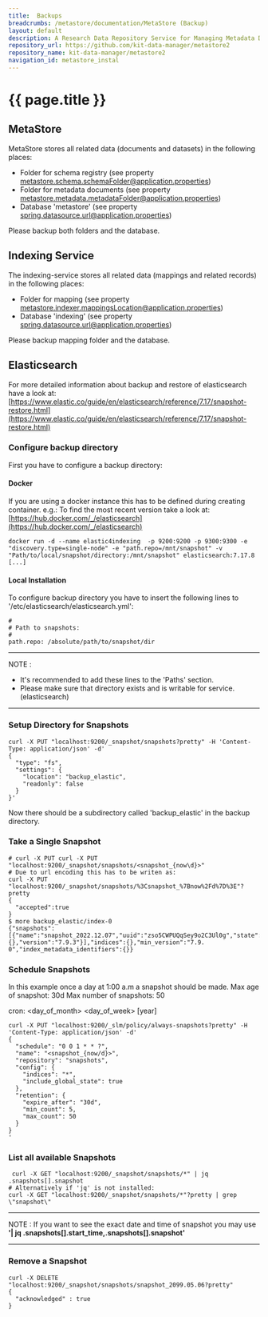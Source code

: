 ```yaml
---
title:  Backups
breadcrumbs: /metastore/documentation/MetaStore (Backup)
layout: default
description: A Research Data Repository Service for Managing Metadata Documents based on JSON or XML.
repository_url: https://github.com/kit-data-manager/metastore2
repository_name: kit-data-manager/metastore2
navigation_id: metastore_instal
---
```


# {{ page.title }} 
## MetaStore
MetaStore stores all related data (documents and datasets) in the following places:
- Folder for schema registry (see property metastore.schema.schemaFolder@application.properties)
- Folder for metadata documents (see property metastore.metadata.metadataFolder@application.properties)
- Database 'metastore' (see property spring.datasource.url@application.properties)

Please backup both folders and the database. 

## Indexing Service
The indexing-service stores all related data (mappings and related records) in the following places:
- Folder for mapping (see property metastore.indexer.mappingsLocation@application.properties)
- Database 'indexing' (see property spring.datasource.url@application.properties)

Please backup mapping folder and the database. 

## Elasticsearch
For more detailed information about backup and restore of elasticsearch have a look at: 
[https://www.elastic.co/guide/en/elasticsearch/reference/7.17/snapshot-restore.html](https://www.elastic.co/guide/en/elasticsearch/reference/7.17/snapshot-restore.html)

### Configure backup directory
First you have to configure a backup directory:

#### Docker
If you are using a docker instance this has to be defined during creating container. e.g.:
To find the most recent version take a look at: [https://hub.docker.com/_/elasticsearch](https://hub.docker.com/_/elasticsearch)

```
docker run -d --name elastic4indexing  -p 9200:9200 -p 9300:9300 -e "discovery.type=single-node" -e "path.repo=/mnt/snapshot" -v "Path/to/local/snapshot/directory:/mnt/snapshot" elasticsearch:7.17.8
[...]
```
#### Local Installation
To configure backup directory you have to insert the following lines to
'/etc/elasticsearch/elasticsearch.yml':
``` 
#
# Path to snapshots:
#
path.repo: /absolute/path/to/snapshot/dir
```
--- 
NOTE
: 
- It's recommended to add these lines to the 'Paths' section.
- Please make sure that directory exists and is writable for service. (elasticsearch)

---
### Setup Directory for Snapshots
```
curl -X PUT "localhost:9200/_snapshot/snapshots?pretty" -H 'Content-Type: application/json' -d'
{
  "type": "fs",
  "settings": {
    "location": "backup_elastic",
    "readonly": false
  }
}'
```
Now there should be a subdirectory called 'backup_elastic' in the backup directory.
### Take a Single Snapshot
```
# curl -X PUT curl -X PUT "localhost:9200/_snapshot/snapshots/<snapshot_{now\d}>" 
# Due to url encoding this has to be writen as: 
curl -X PUT "localhost:9200/_snapshot/snapshots/%3Csnapshot_%7Bnow%2Fd%7D%3E"?pretty
{
  "accepted":true
}                                                           
$ more backup_elastic/index-0
{"snapshots":[{"name":"snapshot_2022.12.07","uuid":"zso5CWPUQqSey9o2C3Ul0g","state":1,"index_metadata_lookup":{},"version":"7.9.3"}],"indices":{},"min_version":"7.9.
0","index_metadata_identifiers":{}}
```
### Schedule Snapshots
In this example once a day at 1:00 a.m a snapshot should be made.
Max age of snapshot: 30d
Max number of snapshots: 50 

cron:  <seconds> <minutes> <hours> <day_of_month> <month> <day_of_week> [year]

```
curl -X PUT "localhost:9200/_slm/policy/always-snapshots?pretty" -H 'Content-Type: application/json' -d'
{
  "schedule": "0 0 1 * * ?",        
  "name": "<snapshot_{now/d}>",  
  "repository": "snapshots",        
  "config": {
    "indices": "*",
    "include_global_state": true
  },
  "retention": {
    "expire_after": "30d",
    "min_count": 5,
    "max_count": 50
  }
}
'
```

### List all available Snapshots
```
 curl -X GET "localhost:9200/_snapshot/snapshots/*" | jq .snapshots[].snapshot
# Alternatively if 'jq' is not installed:
curl -X GET "localhost:9200/_snapshot/snapshots/*"?pretty | grep \"snapshot\"
```
--- 
NOTE
: If you want to see the exact date and time of snapshot you may use **'\| jq .snapshots[].start_time,.snapshots[].snapshot'**

--- 

### Remove a Snapshot
```
curl -X DELETE "localhost:9200/_snapshot/snapshots/snapshot_2099.05.06?pretty"
{
  "acknowledged" : true
}
```

